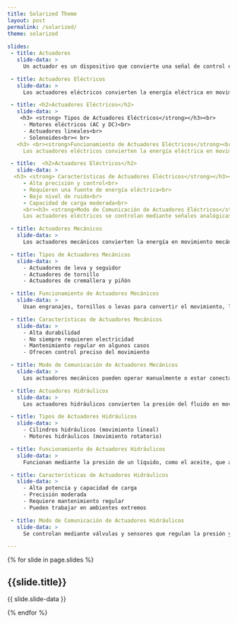 ```yaml
---
title: Solarized Theme
layout: post
permalink: /solarized/
theme: solarized
 
slides:
 - title: Actuadores
   slide-data: >
     Un actuador es un dispositivo que convierte una señal de control en movimiento mecánico. Dependiendo de la fuente de energía, se clasifican en eléctricos, mecánicos e hidráulicos.

 - title: Actuadores Eléctricos
   slide-data: >
     Los actuadores eléctricos convierten la energía eléctrica en movimiento mecánico. Son altamente precisos y controlables, aunque requieren electricidad. Se utilizan en aplicaciones que demandan control exacto y bajo nivel de ruido.

 - title: <h2>Actuadores Eléctricos</h2>
   slide-data: >
    <h3> <strong> Tipos de Actuadores Eléctricos</strong></h3><br>
     - Motores eléctricos (AC y DC)<br>
     - Actuadores lineales<br>
     - Solenoides<br>< br>
   <h3> <br><strong>Funcionamiento de Actuadores Eléctricos</strong><br></h3>
     Los actuadores eléctricos convierten la energía eléctrica en movimiento mediante campos magnéticos o sistemas de engranajes. Pueden generar movimiento rotativo o lineal.

 - title:  <h2>Actuadores Eléctricos</h2>
   slide-data: >
  <h3> <strong> Características de Actuadores Eléctricos</strong></h3><br>
     - Alta precisión y control<br>
     - Requieren una fuente de energía eléctrica<br>
     - Bajo nivel de ruido<br>
     - Capacidad de carga moderada<br>
     <br><h3> <strong>Modo de Comunicación de Actuadores Eléctricos</strong> </h3><br>
     Los actuadores eléctricos se controlan mediante señales analógicas o digitales, como 0-10V o 4-20mA. Se conectan a PLCs o sistemas de automatización.

 - title: Actuadores Mecánicos
   slide-data: >
     Los actuadores mecánicos convierten la energía en movimiento mecánico utilizando engranajes, palancas o tornillos. Son altamente duraderos y se pueden controlar manual o automáticamente.

 - title: Tipos de Actuadores Mecánicos
   slide-data: >
     - Actuadores de leva y seguidor
     - Actuadores de tornillo
     - Actuadores de cremallera y piñón

 - title: Funcionamiento de Actuadores Mecánicos
   slide-data: >
     Usan engranajes, tornillos o levas para convertir el movimiento, logrando así un control preciso sobre el movimiento rotatorio o lineal.

 - title: Características de Actuadores Mecánicos
   slide-data: >
     - Alta durabilidad
     - No siempre requieren electricidad
     - Mantenimiento regular en algunos casos
     - Ofrecen control preciso del movimiento

 - title: Modo de Comunicación de Actuadores Mecánicos
   slide-data: >
     Los actuadores mecánicos pueden operar manualmente o estar conectados a sistemas automáticos mediante sensores o motores. También pueden depender de conexiones mecánicas entre dispositivos.

 - title: Actuadores Hidráulicos
   slide-data: >
     Los actuadores hidráulicos convierten la presión del fluido en movimiento mecánico. Son ideales para aplicaciones de alta potencia donde se requieren fuerzas elevadas.

 - title: Tipos de Actuadores Hidráulicos
   slide-data: >
     - Cilindros hidráulicos (movimiento lineal)
     - Motores hidráulicos (movimiento rotatorio)

 - title: Funcionamiento de Actuadores Hidráulicos
   slide-data: >
     Funcionan mediante la presión de un líquido, como el aceite, que actúa sobre un pistón dentro de un cilindro. Esto permite la generación de grandes fuerzas para mover cargas pesadas.

 - title: Características de Actuadores Hidráulicos
   slide-data: >
     - Alta potencia y capacidad de carga
     - Precisión moderada
     - Requiere mantenimiento regular
     - Pueden trabajar en ambientes extremos

 - title: Modo de Comunicación de Actuadores Hidráulicos
   slide-data: >
     Se controlan mediante válvulas y sensores que regulan la presión y el flujo del fluido. Pueden conectarse a sistemas de control como PLCs mediante señales analógicas o digitales.

---
```


{% for slide in page.slides %}
                    
<section data-background="{% if slide.background %}{{slide.background}}{% else %}{{page.background}}{% endif %}">
  <h1>{{slide.title}}</h1>
  <p>{{ slide.slide-data }}</p>
</section>
                    
{% endfor %}
